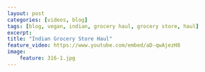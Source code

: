 ```yaml
---
layout: post
categories: [videos, blog]
tags: [blog, vegan, indian, grocery haul, grocery store, haul]
excerpt: 
title: "Indian Grocery Store Haul"
feature_video: https://www.youtube.com/embed/aD-qwAjezH8
image:
    feature: 316-1.jpg
---
```


 







